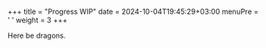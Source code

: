 +++
title = "Progress WIP"
date = 2024-10-04T19:45:29+03:00
menuPre = '<i class="icon-progress-two"></i> '
weight = 3
+++

Here be dragons.
